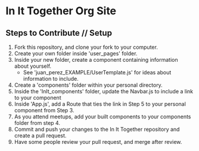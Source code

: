 # In It Together Org Site

## Steps to Contribute // Setup

1. Fork this repository, and clone your fork to your computer.
2. Create your own folder inside 'user_pages' folder.
3. Inside your new folder, create a component containing information about yourself.
   - See 'juan_perez_EXAMPLE/UserTemplate.js' for ideas about information to include.
4. Create a 'components' folder within your personal directory.
5. Inside the 'InIt_components' folder, update the Navbar.js to include a link to your component
6. Inside 'App.js', add a Route that ties the link in Step 5 to your personal component from Step 3.
7. As you attend meetups, add your built components to your components folder from step 4.
8. Commit and push your changes to the In It Together repository and create a pull request.
9. Have some people review your pull request, and merge after review.
